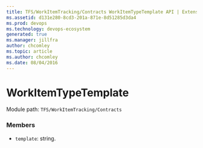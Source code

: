 ```yaml
---
title: TFS/WorkItemTracking/Contracts WorkItemTypeTemplate API | Extensions for Azure DevOps Services
ms.assetid: d131e280-8cd3-201a-871e-8d51285d3da4
ms.prod: devops
ms.technology: devops-ecosystem
generated: true
ms.manager: jillfra
author: chcomley
ms.topic: article
ms.author: chcomley
ms.date: 08/04/2016
---
```


# WorkItemTypeTemplate

Module path: `TFS/WorkItemTracking/Contracts`


### Members

* `template`: string. 

